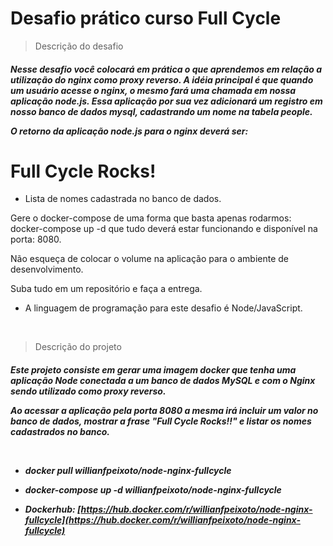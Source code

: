 <h1>Desafio prático curso Full Cycle</h1>

>Descrição do desafio
<h5>Nesse desafio você colocará em prática o que aprendemos em relação a utilização do nginx como proxy reverso. A idéia principal é que quando um usuário acesse o nginx, o mesmo fará uma chamada em nossa aplicação node.js. Essa aplicação por sua vez adicionará um registro em nosso banco de dados mysql, cadastrando um nome na tabela people.

O retorno da aplicação node.js para o nginx deverá ser:

<h1>Full Cycle Rocks!</h1>

- Lista de nomes cadastrada no banco de dados.

Gere o docker-compose de uma forma que basta apenas rodarmos: docker-compose up -d que tudo deverá estar funcionando e disponível na porta: 8080.

Não esqueça de colocar o volume na aplicação para o ambiente de desenvolvimento. 

Suba tudo em um repositório e faça a entrega.

* A linguagem de programação para este desafio é Node/JavaScript.</h5>

<br/>

>Descrição do projeto
<h5>
Este projeto consiste em gerar uma imagem docker que tenha uma aplicação Node conectada a um banco de dados MySQL e com o Nginx sendo utilizado como proxy reverso.

Ao acessar a aplicação pela porta 8080 a mesma irá incluir um valor no banco de dados, mostrar a frase "Full Cycle Rocks!!" e listar os nomes cadastrados no banco.

<br/>

- docker pull willianfpeixoto/node-nginx-fullcycle

-  docker-compose up -d willianfpeixoto/node-nginx-fullcycle

- Dockerhub: [https://hub.docker.com/r/willianfpeixoto/node-nginx-fullcycle](https://hub.docker.com/r/willianfpeixoto/node-nginx-fullcycle)
</h5>
